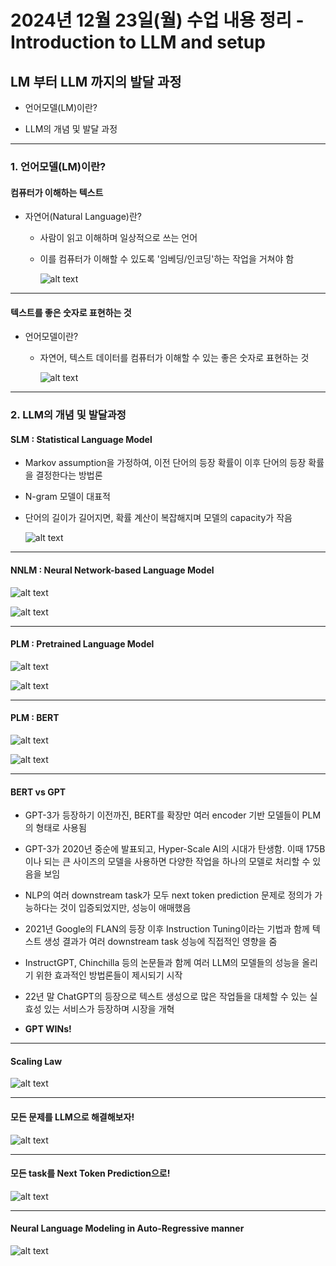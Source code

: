 # 2024년 12월 23일(월) 수업 내용 정리 - Introduction to LLM and setup


## LM 부터 LLM 까지의 발달 과정

- 언어모델(LM)이란?

- LLM의 개념 및 발달 과정

<hr>


### 1. 언어모델(LM)이란?


#### 컴퓨터가 이해하는 텍스트

- 자연어(Natural Language)란?

  - 사람이 읽고 이해하며 일상적으로 쓰는 언어
  - 이를 컴퓨터가 이해할 수 있도록 '임베딩/인코딩'하는 작업을 거쳐야 함

    ![alt text](./images/image_00.png)


<hr>

#### 텍스트를 좋은 숫자로 표현하는 것

- 언어모델이란?

  - 자연어, 텍스트 데이터를 컴퓨터가 이해할 수 있는 좋은 숫자로 표현하는 것

    ![alt text](./images/image_01.png)


<hr>

### 2. LLM의 개념 및 발달과정

#### SLM : Statistical Language Model

- Markov assumption을 가정하여, 이전 단어의 등장 확률이 이후 단어의 등장 확률을 결정한다는 방법론

- N-gram 모델이 대표적

- 단어의 길이가 길어지면, 확률 계산이 복잡해지며 모델의 capacity가 작음

  ![alt text](./images/image_02.png)

<hr>

#### NNLM : Neural Network-based Language Model

  ![alt text](./images/image_03.png)

  ![alt text](./images/image_04.png)

<hr>

#### PLM : Pretrained Language Model

  ![alt text](./images/image_05.png)

  ![alt text](./images/image_06.png)

<hr>

#### PLM : BERT

  ![alt text](./images/image_07.png)

  ![alt text](./images/image_08.png)

<hr>

#### BERT vs GPT

- GPT-3가 등장하기 이전까진, BERT를 확장만 여러 encoder 기반 모델들이 PLM의 형태로 사용됨

- GPT-3가 2020년 중순에 발표되고, Hyper-Scale AI의 시대가 탄생함. 이때 175B이나 되는 큰 사이즈의 모델을 사용하면 다양한 작업을 하나의 모델로 처리할 수 있음을 보임

- NLP의 여러 downstream task가 모두 next token prediction 문제로 정의가 가능하다는 것이 입증되었지만, 성능이 애매했음

- 2021년 Google의 FLAN의 등장 이후 Instruction Tuning이라는 기법과 함께 텍스트 생성 결과가 여러 downstream task 성능에 직접적인 영향을 줌

- InstructGPT, Chinchilla 등의 논문들과 함께 여러 LLM의 모델들의 성능을 올리기 위한 효과적인 방법론들이 제시되기 시작

- 22년 말 ChatGPT의 등장으로 텍스트 생성으로 많은 작업들을 대체할 수 있는 실효성 있는 서비스가 등장하며 시장을 개혁

- **GPT WINs!**

<hr>

#### Scaling Law

  ![alt text](./images/image_09.png)

<hr>


#### 모든 문제를 LLM으로 해결해보자!

  ![alt text](./images/image_10.png)

<hr>

#### 모든 task를 Next Token Prediction으로!

  ![alt text](./images/image_11.png)

<hr>

#### Neural Language Modeling in Auto-Regressive manner

  ![alt text](./images/image_12.png)

